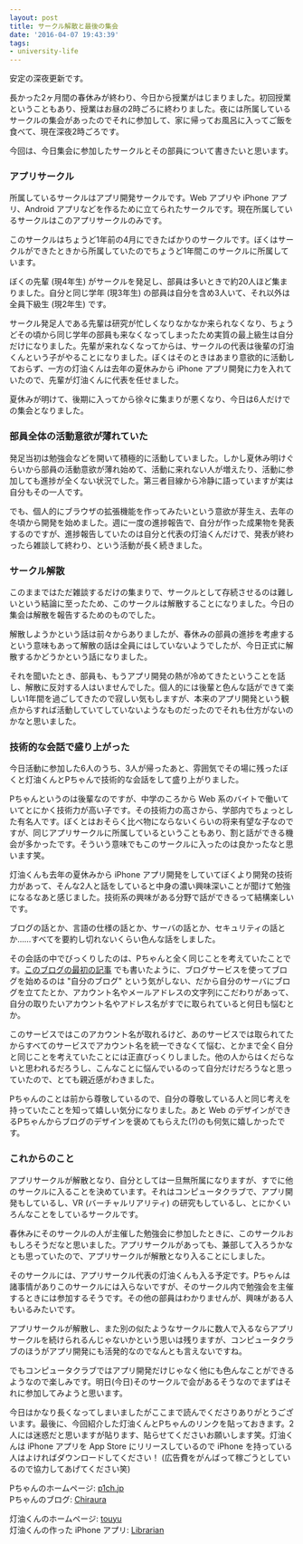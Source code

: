 ```yaml
---
layout: post
title: サークル解散と最後の集会
date: '2016-04-07 19:43:39'
tags:
- university-life
---
```


安定の深夜更新です。

長かった2ヶ月間の春休みが終わり、今日から授業がはじまりました。初回授業ということもあり、授業はお昼の2時ごろに終わりました。夜には所属しているサークルの集会があったのでそれに参加して、家に帰ってお風呂に入ってご飯を食べて、現在深夜2時ごろです。

今回は、今日集会に参加したサークルとその部員について書きたいと思います。

### アプリサークル
所属しているサークルはアプリ開発サークルです。Web アプリや iPhone アプリ、Android アプリなどを作るために立てられたサークルです。現在所属しているサークルはこのアプリサークルのみです。

このサークルはちょうど1年前の4月にできたばかりのサークルです。ぼくはサークルができたときから所属していたのでちょうど1年間このサークルに所属しています。

ぼくの先輩 (現4年生) がサークルを発足し、部員は多いときで約20人ほど集まりました。自分と同じ学年 (現3年生) の部員は自分を含め3人いて、それ以外は全員下級生 (現2年生) です。

サークル発足人である先輩は研究が忙しくなりなかなか来られなくなり、ちょうどその頃から同じ学年の部員も来なくなってしまったため実質の最上級生は自分だけになりました。先輩が来れなくなってからは、サークルの代表は後輩の灯油くんという子がやることになりました。ぼくはそのときはあまり意欲的に活動しておらず、一方の灯油くんは去年の夏休みから iPhone アプリ開発に力を入れていたので、先輩が灯油くんに代表を任せました。

夏休みが明けて、後期に入ってから徐々に集まりが悪くなり、今日は6人だけでの集会となりました。

### 部員全体の活動意欲が薄れていた
発足当初は勉強会などを開いて積極的に活動していました。しかし夏休み明けぐらいから部員の活動意欲が薄れ始めて、活動に来れない人が増えたり、活動に参加しても進捗が全くない状況でした。第三者目線から冷静に語っていますが実は自分もその一人です。

でも、個人的にブラウザの拡張機能を作ってみたいという意欲が芽生え、去年の冬頃から開発を始めました。週に一度の進捗報告で、自分が作った成果物を発表するのですが、進捗報告していたのは自分と代表の灯油くんだけで、発表が終わったら雑談して終わり、という活動が長く続きました。

### サークル解散
このままではただ雑談するだけの集まりで、サークルとして存続させるのは難しいという結論に至ったため、このサークルは解散することになりました。今日の集会は解散を報告するためのものでした。

解散しようかという話は前々からありましたが、春休みの部員の進捗を考慮するという意味もあって解散の話は全員にはしていないようでしたが、今日正式に解散するかどうかという話になりました。

それを聞いたとき、部員も、もうアプリ開発の熱が冷めてきたということを話し、解散に反対する人はいませんでした。個人的には後輩と色んな話ができて楽しい1年間を過ごしてきたので寂しい気もしますが、本来のアプリ開発という観点からすれば活動していてしていないようなものだったのでそれも仕方がないのかなと思いました。

### 技術的な会話で盛り上がった
今日活動に参加した6人のうち、3人が帰ったあと、雰囲気でその場に残ったぼくと灯油くんとPちゃんで技術的な会話をして盛り上がりました。

Pちゃんというのは後輩なのですが、中学のころから Web 系のバイトで働いていてとにかく技術力が高い子です。その技術力の高さから、学部内でちょっとした有名人です。ぼくとはおそらく比べ物にならないくらいの将来有望な子なのですが、同じアプリサークルに所属しているということもあり、割と話ができる機会が多かったです。そういう意味でもこのサークルに入ったのは良かったなと思います笑。

灯油くんも去年の夏休みから iPhone アプリ開発をしていてぼくより開発の技術力があって、そんな2人と話をしていると中身の濃い興味深いことが聞けて勉強になるなあと感じました。技術系の興味がある分野で話ができるって結構楽しいです。

ブログの話とか、言語の仕様の話とか、サーバの話とか、セキュリティの話とか……すべてを要約し切れないくらい色んな話をしました。

その会話の中でびっくりしたのは、Pちゃんと全く同じことを考えていたことです。[このブログの最初の記事](http://blog.noraworld.jp/start-blog) でも書いたように、ブログサービスを使ってブログを始めるのは "自分のブログ" という気がしない、だから自分のサーバにブログを立てたとか、アカウント名やメールアドレスの文字列にこだわりがあって、自分の取りたいアカウント名やアドレス名がすでに取られていると何日も悩むとか。

このサービスではこのアカウント名が取れるけど、あのサービスでは取られてたからすべてのサービスでアカウント名を統一できなくて悩む、とかまで全く自分と同じことを考えていたことには正直びっくりしました。他の人からはくだらないと思われるだろうし、こんなことに悩んでいるのって自分だけだろうなと思っていたので、とても親近感がわきました。

Pちゃんのことは前から尊敬しているので、自分の尊敬している人と同じ考えを持っていたことを知って嬉しい気分になりました。あと Web のデザインができるPちゃんからブログのデザインを褒めてもらえた(?)のも何気に嬉しかったです。

### これからのこと
アプリサークルが解散となり、自分としては一旦無所属になりますが、すでに他のサークルに入ることを決めています。それはコンピュータクラブで、アプリ開発もしているし、VR (バーチャルリアリティ) の研究もしているし、とにかくいろんなことをしているサークルです。

春休みにそのサークルの人が主催した勉強会に参加したときに、このサークルおもしろそうだなと思いました。アプリサークルがあっても、兼部して入ろうかなとも思っていたので、アプリサークルが解散となり入ることにしました。

そのサークルには、アプリサークル代表の灯油くんも入る予定です。Pちゃんは諸事情がありこのサークルには入らないですが、そのサークル内で勉強会を主催するときには参加するそうです。その他の部員はわかりませんが、興味がある人もいるみたいです。

アプリサークルが解散し、また別の似たようなサークルに数人で入るならアプリサークルを続けられるんじゃないかという思いは残りますが、コンピュータクラブのほうがアプリ開発にも活発的なのでなんとも言えないですね。

でもコンピュータクラブではアプリ開発だけじゃなく他にも色んなことができるようなので楽しみです。明日(今日)そのサークルで会があるそうなのでまずはそれに参加してみようと思います。

今日はかなり長くなってしまいましたがここまで読んでくださりありがとうございます。最後に、今回紹介した灯油くんとPちゃんのリンクを貼っておきます。2人には迷惑だと思いますが貼ります、貼らせてくださいお願いします笑。灯油くんは iPhone アプリを App Store にリリースしているので iPhone を持っている人はよければダウンロードしてください！ (広告費をがんばって稼ごうとしているので協力してあげてください笑)

Pちゃんのホームページ: <a href="http://p1ch.jp" target="_blank">p1ch.jp</a>  
Pちゃんのブログ: <a href="http://chiraura.me" target="_blank">Chiraura</a>

灯油くんのホームページ: <a href="http://touyu.github.io" target="_blank">touyu</a>  
灯油くんの作った iPhone アプリ: <a href="https://itunes.apple.com/jp/app/librarian-anatano-benno-guan/id1088593016" target="_blank">Librarian</a>